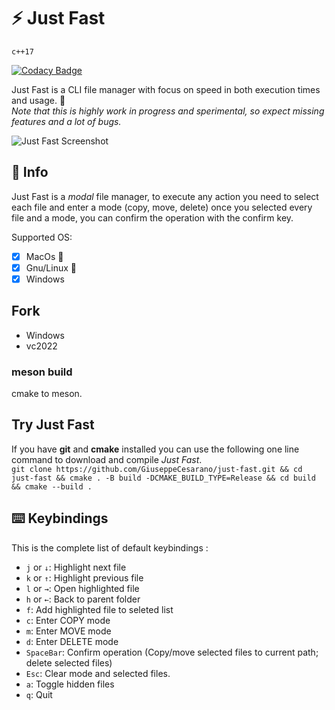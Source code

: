 # ⚡ Just Fast

`c++17`

[![Codacy Badge](https://api.codacy.com/project/badge/Grade/cbf1179a0d3a42c19788210ec18efbac)](https://www.codacy.com/manual/pecorainpannacotta/just-fast?utm_source=github.com&utm_medium=referral&utm_content=GiuseppeCesarano/just-fast&utm_campaign=Badge_Grade)

Just Fast is a CLI file manager with focus on speed in both execution times and usage. 🚀  
_Note that this is highly work in progress and sperimental, so expect missing features and a lot of bugs._

![Just Fast Screenshot](resource/screenshot.png)

## 📖 Info

Just Fast is a _modal_ file manager, to execute any action you need to select each file and enter a mode (copy, move, delete) once you selected every file and a mode, you can confirm the operation with the confirm key.

Supported OS:

-   [x] MacOs 🍎
-   [x] Gnu/Linux 🐧
-   [x] Windows

## Fork

- Windows 
- vc2022

### meson build

cmake to meson.

## Try Just Fast

If you have **git** and **cmake** installed you can use the following one line command to download and compile _Just Fast_.  
`git clone https://github.com/GiuseppeCesarano/just-fast.git && cd just-fast && cmake . -B build -DCMAKE_BUILD_TYPE=Release && cd build && cmake --build .`

## ⌨️ Keybindings

This is the complete list of default keybindings :

-   `j` or `↓`: Highlight next file
-   `k` or `↑`: Highlight previous file
-   `l` or `→`: Open highlighted file
-   `h` or `←`: Back to parent folder
-   `f`: Add highlighted file to seleted list
-   `c`: Enter COPY mode
-   `m`: Enter MOVE mode
-   `d`: Enter DELETE mode
-   `SpaceBar`: Confirm operation (Copy/move selected files to current path; delete selected files)
-   `Esc`: Clear mode and selected files.
-   `a`: Toggle hidden files
-   `q`: Quit
